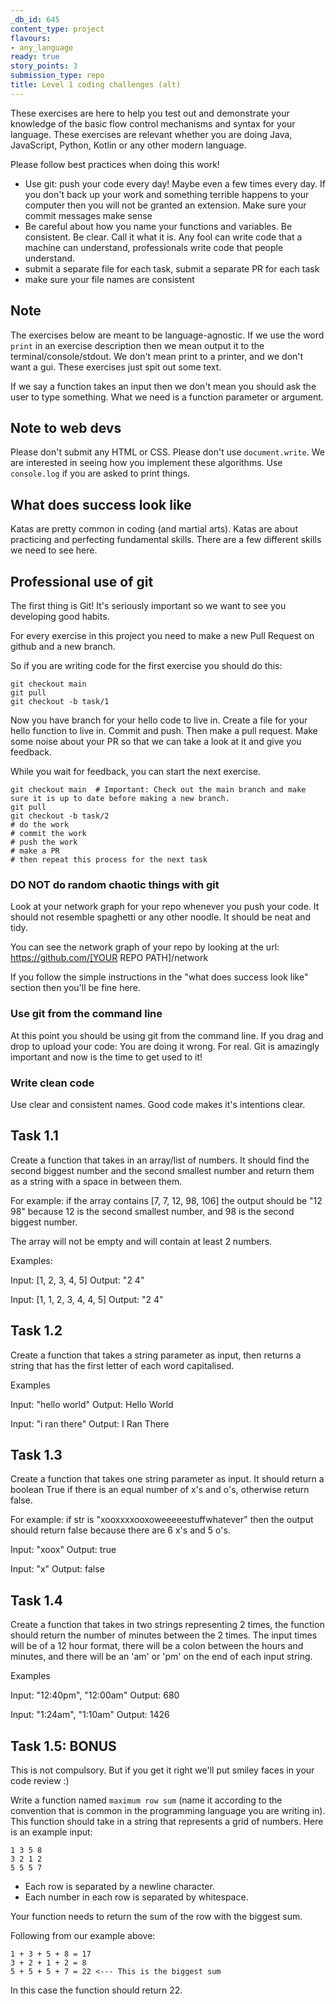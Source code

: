 ```yaml
---
_db_id: 645
content_type: project
flavours:
- any_language
ready: true
story_points: 3
submission_type: repo
title: Level 1 coding challenges (alt)
---
```


These exercises are here to help you test out and demonstrate your knowledge of the basic flow control mechanisms and syntax for your language. These exercises are relevant whether you are doing Java, JavaScript, Python, Kotlin or any other modern language.

Please follow best practices when doing this work!

- Use git: push your code every day! Maybe even a few times every day. If you don't back up your work and something terrible happens to your computer then you will not be granted an extension. Make sure your commit messages make sense
- Be careful about how you name your functions and variables. Be consistent. Be clear. Call it what it is. Any fool can write code that a machine can understand, professionals write code that people understand.
- submit a separate file for each task, submit a separate PR for each task
- make sure your file names are consistent

## Note

The exercises below are meant to be language-agnostic. If we use the word `print` in an exercise description then we mean output it to the terminal/console/stdout. We don't mean print to a printer, and we don't want a gui. These exercises just spit out some text.

If we say a function takes an input then we don't mean you should ask the user to type something. What we need is a function parameter or argument.

## Note to web devs

Please don't submit any HTML or CSS. Please don't use `document.write`. We are interested in seeing how you implement these algorithms. Use `console.log` if you are asked to print things.

## What does success look like

Katas are pretty common in coding (and martial arts). Katas are about practicing and perfecting fundamental skills. There are a few different skills we need to see here.

## Professional use of git

The first thing is Git! It's seriously important so we want to see you developing good habits.

For every exercise in this project you need to make a new Pull Request on github and a new branch.

So if you are writing code for the first exercise you should do this:

```
git checkout main
git pull
git checkout -b task/1
```

Now you have branch for your hello code to live in. Create a file for your hello function to live in. Commit and push. Then make a pull request. Make some noise about your PR so that we can take a look at it and give you feedback.

While you wait for feedback, you can start the next exercise.

```
git checkout main  # Important: Check out the main branch and make sure it is up to date before making a new branch.
git pull
git checkout -b task/2
# do the work
# commit the work
# push the work
# make a PR
# then repeat this process for the next task
```

### DO NOT do random chaotic things with git

Look at your network graph for your repo whenever you push your code. It should not resemble spaghetti or any other noodle. It should be neat and tidy.

You can see the network graph of your repo by looking at the url: https://github.com/[YOUR REPO PATH]/network

If you follow the simple instructions in the "what does success look like" section then you'll be fine here.

### Use git from the command line

At this point you should be using git from the command line. If you drag and drop to upload your code: You are doing it wrong. For real. Git is amazingly important and now is the time to get used to it!

### Write clean code

Use clear and consistent names. Good code makes it's intentions clear.

## Task 1.1

Create a function that takes in an array/list of numbers. It should find the second biggest number and the second smallest number and return them as a string with a space in between them.

For example: if the array contains [7, 7, 12, 98, 106] the output should be "12 98" because 12 is the second smallest number, and 98 is the second biggest number.

The array will not be empty and will contain at least 2 numbers.

Examples:

Input: [1, 2, 3, 4, 5]
Output: "2 4"

Input: [1, 1, 2, 3, 4, 4, 5]
Output: "2 4"

## Task 1.2

Create a function that takes a string parameter as input, then returns a string that has the first letter of each word capitalised.

Examples

Input: "hello world"
Output: Hello World

Input: "i ran there"
Output: I Ran There

## Task 1.3

Create a function that takes one string parameter as input. It should return a boolean True if there is an equal number of x's and o's, otherwise return false.

For example: if str is "xooxxxxooxoweeeeestuffwhatever" then the output should return false because there are 6 x's and 5 o's.

Input: "xoox"
Output: true

Input: "x"
Output: false

## Task 1.4

Create a function that takes in two strings representing 2 times, the function should return the number of minutes between the 2 times. The input times will be of a 12 hour format, there will be a colon between the hours and minutes, and there will be an 'am' or 'pm' on the end of each input string.

Examples

Input: "12:40pm", "12:00am"
Output: 680

Input: "1:24am", "1:10am"
Output: 1426

## Task 1.5: BONUS

This is not compulsory. But if you get it right we'll put smiley faces in your code review :)

Write a function named `maximum row sum` (name it according to the convention that is common in the programming language you are writing in). This function should take in a string that represents a grid of numbers. Here is an example input:

```[]
1 3 5 8
3 2 1 2
5 5 5 7
```

- Each row is separated by a newline character.
- Each number in each row is separated by whitespace.

Your function needs to return the sum of the row with the biggest sum.

Following from our example above:

```[]
1 + 3 + 5 + 8 = 17
3 + 2 + 1 + 2 = 8
5 + 5 + 5 + 7 = 22 <--- This is the biggest sum
```

In this case the function should return 22.
